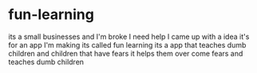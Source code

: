# fun-learning
its a small businesses and I'm broke I need help I came up with a idea it's for an app I'm making its called fun learning its a app that teaches dumb children and children that have fears it helps them over come fears and teaches dumb children
